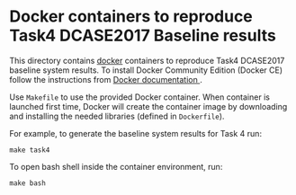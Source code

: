 Docker containers to reproduce Task4 DCASE2017 Baseline results
=========================================================

This directory contains [docker](https://www.docker.com/) containers to reproduce Task4 DCASE2017 baseline system results. To install Docker Community Edition (Docker CE) follow the instructions from [Docker documentation ](https://docs.docker.com/engine/installation/). 

Use ``Makefile`` to use the provided Docker container. When container is launched first time, Docker will create the container image by downloading and installing the needed libraries (defined in ``Dockerfile``).

For example, to generate the baseline system results for Task 4 run:

    make task4
    
To open bash shell inside the container environment, run:

    make bash


